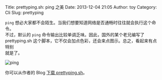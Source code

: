 Title: prettyping.sh: ping 之美
Date: 2013-12-04 21:05
Author: toy
Category: Cli
Slug: prettyping

`ping`
想必大家都不会陌生。当我们想要知道网络是否通畅时往往就会执行这个命令。  
不过，默认的 `ping` 命令输出比较单调乏味。因此，国外的某个老兄编写了  
prettyping.sh
这个脚本，它不仅会加点色彩，还会来点图示。总之，看起来有点特别  
就是了。

![ping](/img/2013/12/pping.gif)

你可以从作者的 Blog [下载 prettyping.sh][p]。

[p]:
http://my.opera.com/CrazyTerabyte/blog/2013/10/18/prettyping-sh-a-better-ui-for-watching-ping-responses
